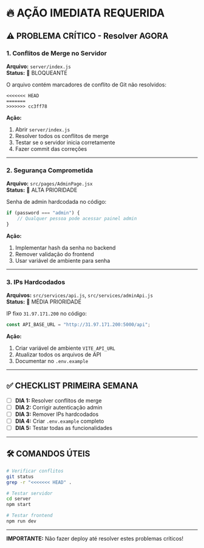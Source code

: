 # 🔥 AÇÃO IMEDIATA REQUERIDA

## ⚠️ PROBLEMA CRÍTICO - Resolver AGORA

### 1. Conflitos de Merge no Servidor

**Arquivo:** `server/index.js`  
**Status:** 🚨 BLOQUEANTE

O arquivo contém marcadores de conflito de Git não resolvidos:

```
<<<<<<< HEAD
=======
>>>>>>> cc3ff78
```

**Ação:**

1. Abrir `server/index.js`
2. Resolver todos os conflitos de merge
3. Testar se o servidor inicia corretamente
4. Fazer commit das correções

---

### 2. Segurança Comprometida

**Arquivo:** `src/pages/AdminPage.jsx`  
**Status:** 🚨 ALTA PRIORIDADE

Senha de admin hardcodada no código:

```javascript
if (password === "admin") {
	// Qualquer pessoa pode acessar painel admin
}
```

**Ação:**

1. Implementar hash da senha no backend
2. Remover validação do frontend
3. Usar variável de ambiente para senha

---

### 3. IPs Hardcodados

**Arquivos:** `src/services/api.js`, `src/services/adminApi.js`  
**Status:** 🔶 MÉDIA PRIORIDADE

IP fixo `31.97.171.200` no código:

```javascript
const API_BASE_URL = "http://31.97.171.200:5000/api";
```

**Ação:**

1. Criar variável de ambiente `VITE_API_URL`
2. Atualizar todos os arquivos de API
3. Documentar no `.env.example`

---

## ✅ CHECKLIST PRIMEIRA SEMANA

- [ ] **DIA 1:** Resolver conflitos de merge
- [ ] **DIA 2:** Corrigir autenticação admin
- [ ] **DIA 3:** Remover IPs hardcodados
- [ ] **DIA 4:** Criar `.env.example` completo
- [ ] **DIA 5:** Testar todas as funcionalidades

---

## 🛠️ COMANDOS ÚTEIS

```bash
# Verificar conflitos
git status
grep -r "<<<<<<< HEAD" .

# Testar servidor
cd server
npm start

# Testar frontend
npm run dev
```

---

**IMPORTANTE:** Não fazer deploy até resolver estes problemas críticos!
